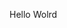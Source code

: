 Hello Wolrd













































































































































































































































